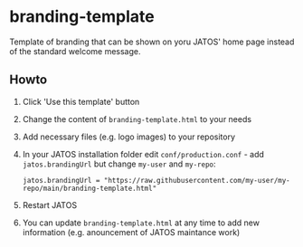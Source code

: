 # branding-template

Template of branding that can be shown on yoru JATOS' home page instead of the standard welcome message.

## Howto
1. Click 'Use this template' button
1. Change the content of `branding-template.html` to your needs
1. Add necessary files (e.g. logo images) to your repository
1. In your JATOS installation folder edit `conf/production.conf` - add `jatos.brandingUrl` but change `my-user` and `my-repo`:

   ```
   jatos.brandingUrl = "https://raw.githubusercontent.com/my-user/my-repo/main/branding-template.html"
   ```

1. Restart JATOS
1. You can update `branding-template.html` at any time to add new information (e.g. anouncement of JATOS maintance work)
